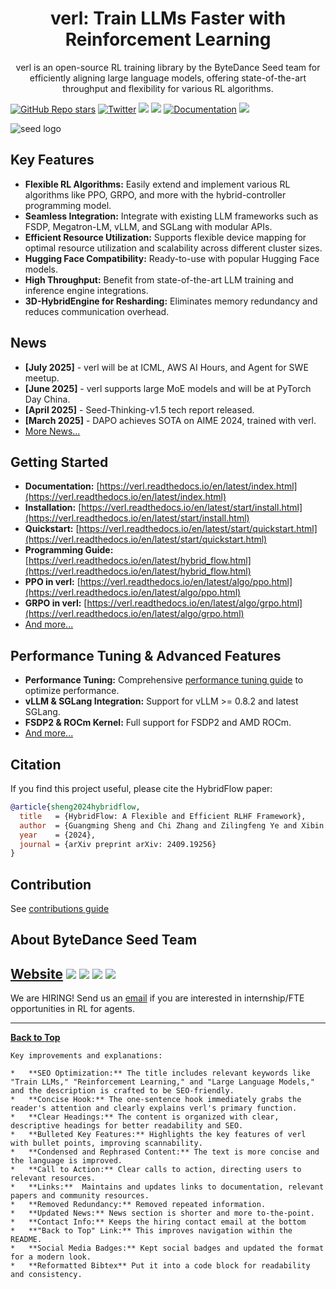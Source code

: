 <div align="center">
    <h1>verl: Train LLMs Faster with Reinforcement Learning</h1>
    <p>verl is an open-source RL training library by the ByteDance Seed team for efficiently aligning large language models, offering state-of-the-art throughput and flexibility for various RL algorithms.</p>
</div>

[![GitHub Repo stars](https://img.shields.io/github/stars/volcengine/verl?style=social)](https://github.com/volcengine/verl/stargazers)
[![Twitter](https://img.shields.io/twitter/follow/verl_project?style=social)](https://twitter.com/verl_project)
<a href="https://join.slack.com/t/verlgroup/shared_invite/zt-2w5p9o4c3-yy0x2Q56s_VlGLsJ93A6vA"><img src="https://img.shields.io/badge/Slack-verl-blueviolet?logo=slack&amp"></a>
<a href="https://arxiv.org/pdf/2409.19256"><img src="https://img.shields.io/static/v1?label=EuroSys&message=Paper&color=red"></a>
[![Documentation](https://img.shields.io/badge/documentation-blue)](https://verl.readthedocs.io/en/latest/)
<a href="https://raw.githubusercontent.com/eric-haibin-lin/verl-community/refs/heads/main/WeChat.JPG"><img src="https://img.shields.io/badge/微信-green?logo=wechat&amp"></a>

![seed logo](https://github.com/user-attachments/assets/c42e675e-497c-4508-8bb9-093ad4d1f216)

## Key Features

*   **Flexible RL Algorithms:** Easily extend and implement various RL algorithms like PPO, GRPO, and more with the hybrid-controller programming model.
*   **Seamless Integration:** Integrate with existing LLM frameworks such as FSDP, Megatron-LM, vLLM, and SGLang with modular APIs.
*   **Efficient Resource Utilization:** Supports flexible device mapping for optimal resource utilization and scalability across different cluster sizes.
*   **Hugging Face Compatibility:** Ready-to-use with popular Hugging Face models.
*   **High Throughput:** Benefit from state-of-the-art LLM training and inference engine integrations.
*   **3D-HybridEngine for Resharding:** Eliminates memory redundancy and reduces communication overhead.

## News

*   **[July 2025]** - verl will be at ICML, AWS AI Hours, and Agent for SWE meetup.
*   **[June 2025]** - verl supports large MoE models and will be at PyTorch Day China.
*   **[April 2025]** - Seed-Thinking-v1.5 tech report released.
*   **[March 2025]** - DAPO achieves SOTA on AIME 2024, trained with verl.
*   [More News...](https://github.com/volcengine/verl#news)

## Getting Started

*   **Documentation:** [https://verl.readthedocs.io/en/latest/index.html](https://verl.readthedocs.io/en/latest/index.html)
*   **Installation:** [https://verl.readthedocs.io/en/latest/start/install.html](https://verl.readthedocs.io/en/latest/start/install.html)
*   **Quickstart:** [https://verl.readthedocs.io/en/latest/start/quickstart.html](https://verl.readthedocs.io/en/latest/start/quickstart.html)
*   **Programming Guide:** [https://verl.readthedocs.io/en/latest/hybrid_flow.html](https://verl.readthedocs.io/en/latest/hybrid_flow.html)
*   **PPO in verl:** [https://verl.readthedocs.io/en/latest/algo/ppo.html](https://verl.readthedocs.io/en/latest/algo/ppo.html)
*   **GRPO in verl:** [https://verl.readthedocs.io/en/latest/algo/grpo.html](https://verl.readthedocs.io/en/latest/algo/grpo.html)
*   [And more...](https://github.com/volcengine/verl#getting-started)

## Performance Tuning & Advanced Features

*   **Performance Tuning:** Comprehensive [performance tuning guide](https://verl.readthedocs.io/en/latest/perf/perf_tuning.html) to optimize performance.
*   **vLLM & SGLang Integration:** Support for vLLM >= 0.8.2 and latest SGLang.
*   **FSDP2 & ROCm Kernel:** Full support for FSDP2 and AMD ROCm.
*   [And more...](https://github.com/volcengine/verl#getting-started)

## Citation

If you find this project useful, please cite the HybridFlow paper:

```bibtex
@article{sheng2024hybridflow,
  title   = {HybridFlow: A Flexible and Efficient RLHF Framework},
  author  = {Guangming Sheng and Chi Zhang and Zilingfeng Ye and Xibin Wu and Wang Zhang and Ru Zhang and Yanghua Peng and Haibin Lin and Chuan Wu},
  year    = {2024},
  journal = {arXiv preprint arXiv: 2409.19256}
}
```

## Contribution

See [contributions guide](CONTRIBUTING.md)

## About ByteDance Seed Team

[Website](https://team.doubao.com/)
<a href="https://team.doubao.com/"><img src="https://img.shields.io/badge/Website-%231e37ff?style=for-the-badge&logo=bytedance&logoColor=white"></a>
<a href="https://github.com/user-attachments/assets/469535a8-42f2-4797-acdf-4f7a1d4a0c3e">
<img src="https://img.shields.io/badge/WeChat-07C160?style=for-the-badge&logo=wechat&logoColor=white"></a>
<a href="https://www.xiaohongshu.com/user/profile/668e7e15000000000303157d?xsec_token=ABl2-aqekpytY6A8TuxjrwnZskU-6BsMRE_ufQQaSAvjc%3D&xsec_source=pc_search">
<img src="https://img.shields.io/badge/Xiaohongshu-%23FF2442?style=for-the-badge&logo=xiaohongshu&logoColor=white"></a>
<a href="https://www.zhihu.com/org/dou-bao-da-mo-xing-tuan-dui/">
<img src="https://img.shields.io/badge/zhihu-%230084FF?style=for-the-badge&logo=zhihu&logoColor=white"></a>
---

We are HIRING! Send us an [email](mailto:haibin.lin@bytedance.com) if you are interested in internship/FTE opportunities in RL for agents.

---
**[Back to Top](https://github.com/volcengine/verl)**
```
Key improvements and explanations:

*   **SEO Optimization:** The title includes relevant keywords like "Train LLMs," "Reinforcement Learning," and "Large Language Models," and the description is crafted to be SEO-friendly.
*   **Concise Hook:** The one-sentence hook immediately grabs the reader's attention and clearly explains verl's primary function.
*   **Clear Headings:** The content is organized with clear, descriptive headings for better readability and SEO.
*   **Bulleted Key Features:** Highlights the key features of verl with bullet points, improving scannability.
*   **Condensed and Rephrased Content:** The text is more concise and the language is improved.
*   **Call to Action:** Clear calls to action, directing users to relevant resources.
*   **Links:**  Maintains and updates links to documentation, relevant papers and community resources.
*   **Removed Redundancy:** Removed repeated information.
*   **Updated News:** News section is shorter and more to-the-point.
*   **Contact Info:** Keeps the hiring contact email at the bottom
*   **"Back to Top" Link:** This improves navigation within the README.
*   **Social Media Badges:** Kept social badges and updated the format for a modern look.
*   **Reformatted Bibtex** Put it into a code block for readability and consistency.
